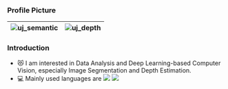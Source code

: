 ### Profile Picture
![uj_semantic](https://github.com/eidus/eidus/assets/126761511/edc9715a-fe3e-407c-9d4a-5be7c981d0ab)|![uj_depth](https://github.com/eidus/eidus/assets/126761511/d5c000cf-1be6-485a-b73a-844ef4cdd484)
---|---|

### Introduction
- :heart_eyes_cat: I am interested in Data Analysis and Deep Learning-based Computer Vision, especially Image Segmentation and Depth Estimation.
- :computer: Mainly used languages ​​are ![](https://img.shields.io/badge/Python-14354C?style=for-the-badge&logo=python&logoColor=white) ![](https://img.shields.io/badge/R-276DC3?style=for-the-badge&logo=r&logoColor=white)
<!--### Status
[![Top Langs](https://github-readme-stats.vercel.app/api/top-langs/?username=eidus)](https://github.com/anuraghazra/github-readme-stats) --> 

<!--**eidus/eidus** is a ✨ _special_ ✨ repository because its `README.md` (this file) appears on your GitHub profile.

Here are some ideas to get you started:

- 🔭 I’m currently working on ...
- 🌱 I’m currently learning ...
- 👯 I’m looking to collaborate on ...
- 🤔 I’m looking for help with ...
- 💬 Ask me about ...
- 📫 How to reach me: ...
- 😄 Pronouns: ...
- ⚡ Fun fact: ...
-->
